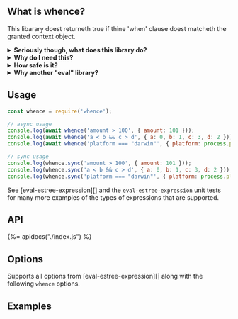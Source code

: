 ## What is whence?

This libarary doest returneth true if thine 'when' clause doest matcheth the granted context object.

<details>
<summary><strong>Seriously though, what does this library do?</strong></summary>

Whence uses [eval-estree-expression][] to _safely evaluate_ user-defined conditional expressions, sometimes referred to as "when" clauses.

</details>

<details>
<summary><strong>Why do I need this?</strong></summary>

Add _context awareness_ to your apps and frameworks.

Conditional expressions are useful in config files, creating prompts, determining key bindings, filtering suggestions and completions, variables in templates and snippets, and many other user cases.

It's even more useful when those conditional expressions can be evaluated safely.

**Example: configuration files**

For example, when authoring configuration files for workflows, pipelines, builds, and so on, it's common for developers to define expressions with conditionals to determine if or when a job, task, or step should run based on environment variables, etc. These configurations are typically defined using YAML, JSON or a similar data format, which means that conditional expressions must be written as strings, booleans, or numbers. Whence makes it safe and easy to evalue these expressions.

**Other use cases**

- Templates and snippets - Use whence to conditionally render files, sections, or variables
- Completions and suggestions - Use whence to filter completions and suggestions in your text editor or prompt system
- Key bindings - [VS Code](https://code.visualstudio.com/api/references/when-clause-contexts) and other text editors use `when` clauses or something similar to determine the keybindings to use when a key is pressed.

</details>

<details>
<summary><strong>How safe is it?</strong></summary>

No assignment operators, functions, or function calls are allowed by default to make it as safe as possible to evaluate user-defined expressions. To accomplish this, `whence` uses the [eval-estree-expression][] library, which takes an [estree](https://github.com/estree/estree) expression from [@babel/parser][], [esprima](http://esprima.org), [acorn](https://github.com/acornjs/acorn), or any similar library that parses and returns a valid `estree` expression.

</details>


<details>
<summary><strong>Why another "eval" library?</strong></summary>

**What we found**

Every other eval library I found had one of the following shortcomings:

- Uses `eval` or Node's `vm` or something similar to evaluate code. This is to risky, or too heavy for our use cases.
- Functions are either the primary use case or are supported by default. We don't want users to be able to define functions in their config files.
- Naive attempts to sanitize code before evaluating it
- Brittle, incomplete, hand-rolled parsers

**What whence does differently**

- Whence takes a valid [estree][] _expression_ AST
- Functions are not supported by default, although you can enable function support (See the [eval-estree-expression][] docs for more details)
- Special care was taken in [eval-estree-expression][] to disallow assignment operators, functions, or other potentially malicious code, like setting `__proto__`, `constructor`, `prototype`, or `undefined` as a property name on nested properties.

</details>


## Usage

```js
const whence = require('whence');

// async usage
console.log(await whence('amount > 100', { amount: 101 }));
console.log(await whence('a < b && c > d', { a: 0, b: 1, c: 3, d: 2 }));
console.log(await whence('platform === "darwin"', { platform: process.platform }));

// sync usage
console.log(whence.sync('amount > 100', { amount: 101 }));
console.log(whence.sync('a < b && c > d', { a: 0, b: 1, c: 3, d: 2 }));
console.log(whence.sync('platform === "darwin"', { platform: process.platform }));
```

See [eval-estree-expression][] and the `eval-estree-expression` unit tests for many more examples of the types of expressions that are supported.

## API

{%= apidocs("./index.js") %}

## Options

Supports all options from [eval-estree-expression][] along with the following `whence` options.


## Examples



[yaml]: https://en.wikipedia.org/wiki/YAML
